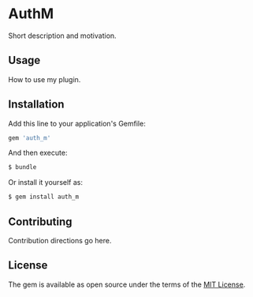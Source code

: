 # AuthM
Short description and motivation.

## Usage
How to use my plugin.

## Installation
Add this line to your application's Gemfile:

```ruby
gem 'auth_m'
```

And then execute:
```bash
$ bundle
```

Or install it yourself as:
```bash
$ gem install auth_m
```

## Contributing
Contribution directions go here.

## License
The gem is available as open source under the terms of the [MIT License](http://opensource.org/licenses/MIT).
